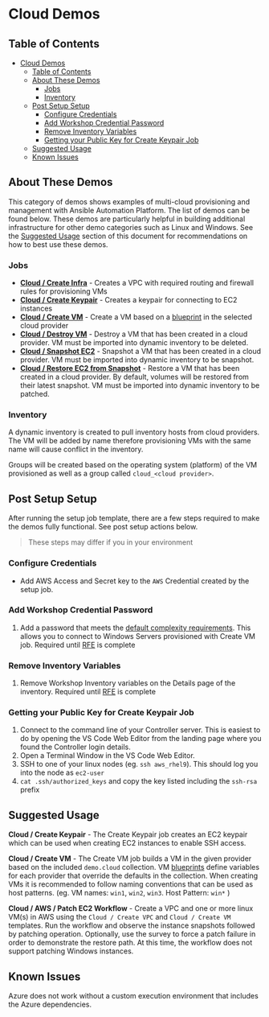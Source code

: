 # Cloud Demos

## Table of Contents
- [Cloud Demos](#cloud-demos)
  - [Table of Contents](#table-of-contents)
  - [About These Demos](#about-these-demos)
    - [Jobs](#jobs)
    - [Inventory](#inventory)
  - [Post Setup Setup](#post-setup-setup)
    - [Configure Credentials](#configure-credentials)
    - [Add Workshop Credential Password](#add-workshop-credential-password)
    - [Remove Inventory Variables](#remove-inventory-variables)
    - [Getting your Public Key for Create Keypair Job](#getting-your-public-key-for-create-keypair-job)
  - [Suggested Usage](#suggested-usage)
  - [Known Issues](#known-issues)

## About These Demos
This category of demos shows examples of multi-cloud provisioning and management with Ansible Automation Platform. The list of demos can be found below. These demos are particularly helpful in building additional infrastructure for other demo categories such as Linux and Windows. See the [Suggested Usage](#suggested-usage) section of this document for recommendations on how to best use these demos.

### Jobs

- [**Cloud / Create Infra**](create_infra.yml) - Creates a VPC with required routing and firewall rules for provisioning VMs
- [**Cloud / Create Keypair**](aws_key.yml) - Creates a keypair for connecting to EC2 instances
- [**Cloud / Create VM**](create_vm.yml) - Create a VM based on a [blueprint](blueprints/) in the selected cloud provider
- [**Cloud / Destroy VM**](destroy_vm.yml) - Destroy a VM that has been created in a cloud provider. VM must be imported into dynamic inventory to be deleted.
- [**Cloud / Snapshot EC2**](snapshot_ec2.yml) - Snapshot a VM that has been created in a cloud provider. VM must be imported into dynamic inventory to be snapshot.
- [**Cloud / Restore EC2 from Snapshot**](snapshot_ec2.yml) - Restore a VM that has been created in a cloud provider.  By default, volumes will be restored from their latest snapshot. VM must be imported into dynamic inventory to be patched.

### Inventory

A dynamic inventory is created to pull inventory hosts from cloud providers. The VM will be added by name therefore provisioning VMs with the same name will cause conflict in the inventory.

Groups will be created based on the operating system (platform) of the VM provisioned as well as a group called `cloud_<cloud provider>`.

## Post Setup Setup
After running the setup job template, there are a few steps required to make the demos fully functional. See post setup actions below.

   > These steps may differ if you in your environment

### Configure Credentials

- Add AWS Access and Secret key to the `AWS` Credential created by the setup job.

### Add Workshop Credential Password

1) Add a password that meets the [default complexity requirements](https://learn.microsoft.com/en-us/windows/security/threat-protection/security-policy-settings/password-must-meet-complexity-requirements#reference). This allows you to connect to Windows Servers provisioned with Create VM job. Required until [RFE](https://github.com/ansible/workshops/issues/1597]) is complete

### Remove Inventory Variables

1) Remove Workshop Inventory variables on the Details page of the inventory. Required until [RFE](https://github.com/ansible/workshops/issues/1597]) is complete

### Getting your Public Key for Create Keypair Job

1) Connect to the command line of your Controller server. This is easiest to do by opening the VS Code Web Editor from the landing page where you found the Controller login details.
2) Open a Terminal Window in the VS Code Web Editor.
3) SSH to one of your linux nodes (eg. `ssh aws_rhel9`). This should log you into the node as `ec2-user`
4) `cat .ssh/authorized_keys` and copy the key listed including the  `ssh-rsa` prefix


## Suggested Usage

**Cloud / Create Keypair** - The Create Keypair job creates an EC2 keypair which can be used when creating EC2 instances to enable SSH access.

**Cloud / Create VM** - The Create VM job builds a VM in the given provider based on the included `demo.cloud` collection. VM [blueprints](blueprints/) define variables for each provider that override the defaults in the collection. When creating VMs it is recommended to follow naming conventions that can be used as host patterns. (eg. VM names: `win1`, `win2`, `win3`.  Host Pattern: `win*` )

**Cloud / AWS / Patch EC2 Workflow** - Create a VPC and one or more linux VM(s) in AWS using the `Cloud / Create VPC` and `Cloud / Create VM` templates. Run the workflow and observe the instance snapshots followed by patching operation. Optionally, use the survey to force a patch failure in order to demonstrate the restore path. At this time, the workflow does not support patching Windows instances.

## Known Issues
Azure does not work without a custom execution environment that includes the Azure dependencies.
